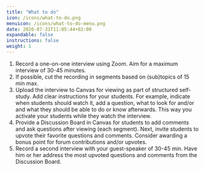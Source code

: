 ```yaml
---
title: "What to do"
icon: /icons/what-to-do.png
menuicon: /icons/what-to-do-menu.png
date: 2020-07-31T11:05:44+02:00
expandable: false
instructions: false
weight: 1
---
```


1. Record a one-on-one interview using Zoom. Aim for a maximum interview of 30-45 minutes.
2. If possible, cut the recording in segments based on (sub)topics of 15 min max.
3. Upload the interview to Canvas for viewing as part of structured self-study. Add clear instructions for your students. For example, indicate when students should watch it, add a question, what to look for and/or and what they should be able to do or know afterwards. This way you activate your students while they watch the interview.
4. Provide a Discussion Board in Canvas for students to add comments and ask questions after viewing (each segment). Next, invite students to upvote their favorite questions and comments. Consider awarding a bonus point for forum contributions and/or upvotes.
5. Record a second interview with your guest-speaker of 30-45 min. Have him or her address the most upvoted questions and comments from the Discussion Board.
